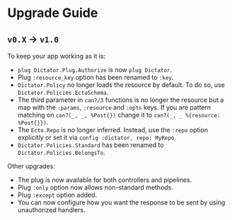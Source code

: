 # Upgrade Guide

## `v0.X` -> `v1.0`

To keep your app working as it is:

* `plug Dictator.Plug.Authorize` is now `plug Dictator`.
* Plug `:resource_key` option has been renamed to `:key`.
* `Dictator.Policy` no longer loads the resource by default. To do so, use
  `Dictator.Policies.EctoSchema`.
* The third parameter in `can?/3` functions is no longer the resource but a map
  with the `:params`, `:resource` and `:opts` keys. If you are pattern matching
  on `can?(_, _, %Post{})` change it to `can?(_, _ %{resource: %Post{}})`.
* The `Ecto.Repo` is no longer inferred. Instead, use the `:repo` option
  explicitly or set it via `config :dictator, repo: MyRepo`
* `Dictator.Policies.Standard` has been renamed to `Dictator.Policies.BelongsTo`.

Other upgrades:
* The plug is now available for both controllers and pipelines.
* Plug `:only` option now allows non-standard methods.
* Plug `:except` option added.
* You can now configure how you want the response to be sent by using
  unauthorized handlers.
